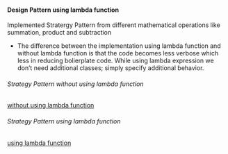 
#### Design Pattern using lambda function

Implemented Stratergy Pattern from different mathematical operations like summation, product and subtraction

- The difference between the implementation using lambda function and without lambda function is that the code becomes less verbose which less in reducing bolierplate code. While using lambda expression we don’t need additional classes; simply specify additional behavior.

###### Strategy Pattern without using lambda function
[without using lambda function](https://github.com/sharma-vidhi/cmpe202/blob/master/lab9/Screenshot/StrategyPattern.png)

###### Strategy Pattern using lambda function
[using lambda function](https://github.com/sharma-vidhi/cmpe202/blob/master/lab9/Screenshot/StrategyPattern_lambda.png)

